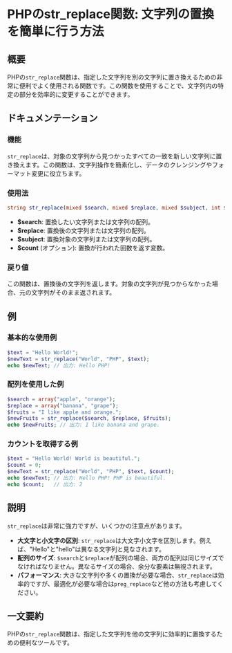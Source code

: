 <!--
Meta Description: # PHPのstr_replace関数: 文字列の置換を簡単に行う方法 ## 概要 PHPの`str_replace`関数は、指定した文字列を別の文字列に置き換えるための非常に便利でよく使用される関数です。この関数を使用することで、文字列内の特定の部分を効率的に変更することができます。 ## ドキュ...
Meta Keywords: str_replace, php, hello, search, replace
-->

# PHPのstr_replace関数: 文字列の置換を簡単に行う方法

## 概要
PHPの`str_replace`関数は、指定した文字列を別の文字列に置き換えるための非常に便利でよく使用される関数です。この関数を使用することで、文字列内の特定の部分を効率的に変更することができます。

## ドキュメンテーション
### 機能
`str_replace`は、対象の文字列から見つかったすべての一致を新しい文字列に置き換えます。この関数は、文字列操作を簡素化し、データのクレンジングやフォーマット変更に役立ちます。

### 使用法
```php
string str_replace(mixed $search, mixed $replace, mixed $subject, int $count = null)
```

- **$search**: 置換したい文字列または文字列の配列。
- **$replace**: 置換後の文字列または文字列の配列。
- **$subject**: 置換対象の文字列または文字列の配列。
- **$count** (オプション): 置換が行われた回数を返す変数。

### 戻り値
この関数は、置換後の文字列を返します。対象の文字列が見つからなかった場合、元の文字列がそのまま返されます。

## 例
### 基本的な使用例
```php
$text = "Hello World!";
$newText = str_replace("World", "PHP", $text);
echo $newText; // 出力: Hello PHP!
```

### 配列を使用した例
```php
$search = array("apple", "orange");
$replace = array("banana", "grape");
$fruits = "I like apple and orange.";
$newFruits = str_replace($search, $replace, $fruits);
echo $newFruits; // 出力: I like banana and grape.
```

### カウントを取得する例
```php
$text = "Hello World! World is beautiful.";
$count = 0;
$newText = str_replace("World", "PHP", $text, $count);
echo $newText; // 出力: Hello PHP! PHP is beautiful.
echo $count;   // 出力: 2
```

## 説明
`str_replace`は非常に強力ですが、いくつかの注意点があります。

- **大文字と小文字の区別**: `str_replace`は大文字小文字を区別します。例えば、"Hello"と"hello"は異なる文字列と見なされます。
- **配列のサイズ**: `$search`と`$replace`が配列の場合、両方の配列は同じサイズでなければなりません。異なるサイズの場合、余分な要素は無視されます。
- **パフォーマンス**: 大きな文字列や多くの置換が必要な場合、`str_replace`は効率的ですが、最適化が必要な場合は`preg_replace`など他の方法も考慮してください。

## 一文要約
PHPの`str_replace`関数は、指定した文字列を他の文字列に効率的に置換するための便利なツールです。